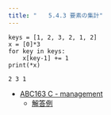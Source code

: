 ```yaml
---
title: "　　5.4.3 要素の集計"
---
```


```python:サンプルコード
keys = [1, 2, 3, 2, 1, 2]
x = [0]*3
for key in keys:
    x[key-1] += 1
print(*x)
```

```text:実行結果
2 3 1
```

- [ABC163 C - management](https://atcoder.jp/contests/abc163/tasks/abc163_c)
    - [解答例](https://atcoder.jp/contests/abc163/submissions/12257842)